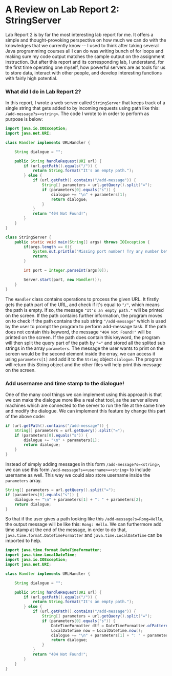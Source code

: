 # A Review on Lab Report 2: StringServer
Lab Report 2 is by far the most interesting lab report for me. It offers a simple and thought-provoking perspective on how much we can do with the knowledges that we currently know -- I used to think after taking several Java programmimg courses all I can do was writing bunch of for loops and making sure my code output matches the sample output on the assignment instruction. But after this report and its corresponding lab, I understand, for the first time operating one myself, how powerful servers are as tools for us to store data, interact with other people, and develop interesting functions with fairly high potential.
### What did I do in Lab Report 2?
In this report, I wrote a web server called `StringServer` that keeps track of a single string that gets added to by incoming requests using path like this:
`/add-message?s=<string>`.
The code I wrote to in order to perform as purpose is below:
``` Java
import java.io.IOException;
import java.net.URI;

class Handler implements URLHandler {

    String dialogue = "";

    public String handleRequest(URI url) {
        if (url.getPath().equals("/")) {
            return String.format("It's an empty path.");
        } else {
            if (url.getPath().contains("/add-message")) {
                String[] parameters = url.getQuery().split("=");
                if (parameters[0].equals("s")) {
                    dialogue += "\n" + parameters[1];
                    return dialogue;
                }
            }
            return "404 Not Found!";
        }
    }
}

class StringServer {
    public static void main(String[] args) throws IOException {
        if(args.length == 0){
            System.out.println("Missing port number! Try any number between 1024 to 49151");
            return;
        }

        int port = Integer.parseInt(args[0]);

        Server.start(port, new Handler());
    }
}

```

The `Handler` class contains operations to process the given URL. It firstly gets the path part of the URL, and check if it's equal to `"/"`, which means the path is empty. If so, the message `"It's an empty path."` will be printed on the screen. If the path contains further information, the program moves on to check if the path contains the sub string `"/add-message"` which is used by the user to prompt the program to perform add-message task. If the path does not contain this keyword, the message `"404 Not Found!"` will be printed on the screen. If the path does contain this keyword, the program will then split the query part of the path by `"="` and stored all the splited sub strings in the array `parameters`. The message the user wants to print on the screen would be the second element inside the erray, we can access it using `parameters[1]` and add it to the `String` object `dialogue`. The program will return this String object and the other files will help print this message on the screen.
### Add username and time stamp to the dialogue!
One of the many cool things we can implement using this approach is that we can make the dialogue more like a real chat tool, as the server allows machines which are connected to the server to run the file at the same time and modify the dialogue.
We can implement this feature by change this part of the above code:
``` Java
if (url.getPath().contains("/add-message")) {
    String[] parameters = url.getQuery().split("=");
    if (parameters[0].equals("s")) {
        dialogue += "\n" + parameters[1];
        return dialogue;
    }
}
```
Instead of simply adding messages in this form `/add-message?s=<string>`, we can use this form `/add-message?s=<username>=<string>` to include username as well. This way we could also store username inside the `parameters` array.
``` Java
String[] parameters = url.getQuery().split("=");
if (parameters[0].equals("s")) {
    dialogue += "\n" + parameters[1] + ": " + parameters[2];
    return dialogue;
}
```
So that if the user gives a path looking like this `/add-message?s=Rong=Hello`, the output message will be like this:
`Rong: Hello`.
We can furthermore add time stamp at the end of the message, in order to do that, `java.time.format.DateTimeFormatter` and `java.time.LocalDateTime` can be imported to help.
``` Java
import java.time.format.DateTimeFormatter;  
import java.time.LocalDateTime;   
import java.io.IOException;
import java.net.URI;

class Handler implements URLHandler {

    String dialogue = "";

    public String handleRequest(URI url) {
        if (url.getPath().equals("/")) {
            return String.format("It's an empty path.");
        } else {
            if (url.getPath().contains("/add-message")) {
                String[] parameters = url.getQuery().split("=");
                if (parameters[0].equals("s")) {
                    DateTimeFormatter dtf = DateTimeFormatter.ofPattern("yyyy/MM/dd HH:mm:ss");  
                    LocalDateTime now = LocalDateTime.now();  
                    dialogue += "\n" + parameters[1] + ": " + parameters[2] + " (" + dtf.format(now) + ")";
                    return dialogue;
                }
            }
            return "404 Not Found!";
        }
    }
}
```
